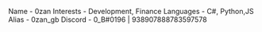 Name  -  0zan
Interests  -  Development, Finance
Languages  -  C#, Python,JS
    Alias  -  0zan_gb
  Discord  -  0_B#0196 | 938907888783597578 
